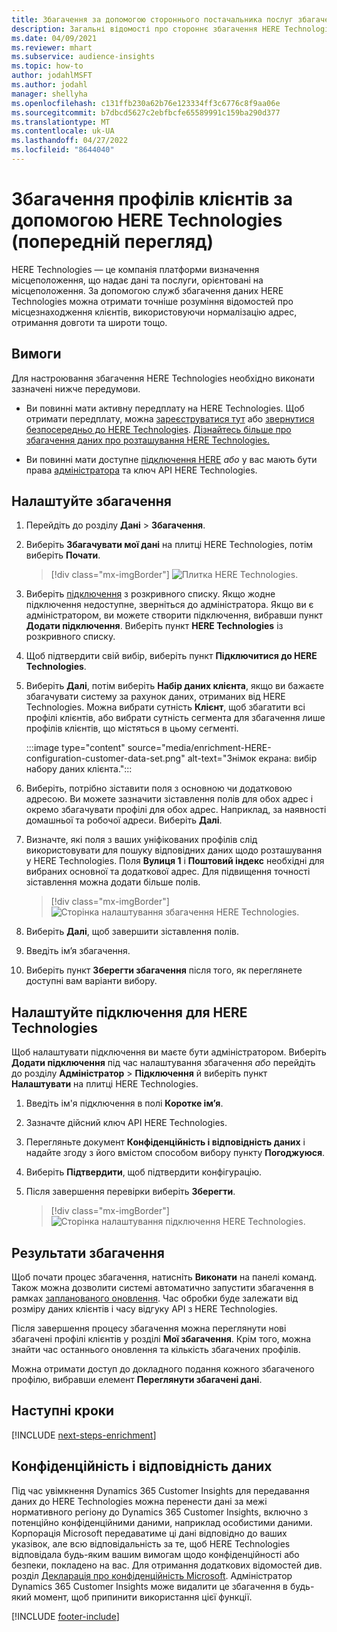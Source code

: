 ```yaml
---
title: Збагачення за допомогою стороннього постачальника послуг збагачення HERE Technologies
description: Загальні відомості про стороннє збагачення HERE Technologies.
ms.date: 04/09/2021
ms.reviewer: mhart
ms.subservice: audience-insights
ms.topic: how-to
author: jodahlMSFT
ms.author: jodahl
manager: shellyha
ms.openlocfilehash: c131ffb230a62b76e123334ff3c6776c8f9aa06e
ms.sourcegitcommit: b7dbcd5627c2ebfbcfe65589991c159ba290d377
ms.translationtype: MT
ms.contentlocale: uk-UA
ms.lasthandoff: 04/27/2022
ms.locfileid: "8644040"
---
```

# <a name="enrichment-of-customer-profiles-with-here-technologies-preview"></a>Збагачення профілів клієнтів за допомогою HERE Technologies (попередній перегляд)

HERE Technologies — це компанія платформи визначення місцеположення, що надає дані та послуги, орієнтовані на місцеположення. За допомогою служб збагачення даних HERE Technologies можна отримати точніше розуміння відомостей про місцезнаходження клієнтів, використовуючи нормалізацію адрес, отримання довготи та широти тощо.

## <a name="prerequisites"></a>Вимоги

Для настроювання збагачення HERE Technologies необхідно виконати зазначені нижче передумови.

- Ви повинні мати активну передплату на HERE Technologies. Щоб отримати передплату, можна [зареєструватися тут](https://developer.here.com/sign-up?utm_medium=referral&utm_source=Microsoft-Dynamics-CI&create=Freemium-Basic) або [звернутися безпосередньо до HERE Technologies](https://developer.here.com/help?utm_medium=referral&utm_source=Microsoft-Dynamics-CI#how-can-we-help-you). [Дізнайтесь більше про збагачення даних про розташування HERE Technologies.](https://developer.here.com/location-enrichment?cid=Dev-MicrosoftDynamics-DB-0-Dev-&utm_source=MicrosoftDynamics&utm_medium=referral&utm_campaign=Online_Dev_ReferralMicrosoft)

- Ви повинні мати доступне [підключення HERE](connections.md) *або* у вас мають бути права [адміністратора](permissions.md#admin) та ключ API HERE Technologies.

## <a name="configure-the-enrichment"></a>Налаштуйте збагачення

1. Перейдіть до розділу **Дані** > **Збагачення**. 

1. Виберіть **Збагачувати мої дані** на плитці HERE Technologies, потім виберіть **Почати**.

   > [!div class="mx-imgBorder"]
   > ![Плитка HERE Technologies.](media/HERE-tile.png "Плитка HERE Technologies")

1. Виберіть [підключення](connections.md) з розкривного списку. Якщо жодне підключення недоступне, зверніться до адміністратора. Якщо ви є адміністратором, ви можете створити підключення, вибравши пункт **Додати підключення**. Виберіть пункт **HERE Technologies** із розкривного списку. 

1. Щоб підтвердити свій вибір, виберіть пункт **Підключитися до HERE Technologies**.

1.  Виберіть **Далі**, потім виберіть **Набір даних клієнта**, якщо ви бажаєте збагачувати систему за рахунок даних, отриманих від HERE Technologies. Можна вибрати сутність **Клієнт**, щоб збагатити всі профілі клієнтів, або вибрати сутність сегмента для збагачення лише профілів клієнтів, що містяться в цьому сегменті.

    :::image type="content" source="media/enrichment-HERE-configuration-customer-data-set.png" alt-text="Знімок екрана: вибір набору даних клієнта.":::

1. Виберіть, потрібно зіставити поля з основною чи додатковою адресою. Ви можете зазначити зіставлення полів для обох адрес і окремо збагачувати профілі для обох адрес. Наприклад, за наявності домашньої та робочої адреси. Виберіть **Далі**.

1. Визначте, які поля з ваших уніфікованих профілів слід використовувати для пошуку відповідних даних щодо розташування у HERE Technologies. Поля **Вулиця 1** і **Поштовий індекс** необхідні для вибраних основної та додаткової адрес. Для підвищення точності зіставлення можна додати більше полів.

   > [!div class="mx-imgBorder"]
   > ![Сторінка налаштування збагачення HERE Technologies.](media/enrichment-HERE-configuration.png "Сторінка налаштування збагачення HERE Technologies")

1. Виберіть **Далі**, щоб завершити зіставлення полів.

1. Введіть ім’я збагачення. 

1. Виберіть пункт **Зберегти збагачення** після того, як переглянете доступні вам варіанти вибору.

## <a name="configure-the-connection-for-here-technologies"></a>Налаштуйте підключення для HERE Technologies 

Щоб налаштувати підключення ви маєте бути адміністратором. Виберіть **Додати підключення** під час налаштування збагачення *або* перейдіть до розділу **Адміністратор** > **Підключення** й виберіть пункт **Налаштувати** на плитці HERE Technologies.

1. Введіть ім'я підключення в полі **Коротке ім’я**.

1. Зазначте дійсний ключ API HERE Technologies.

1. Перегляньте документ **Конфіденційність і відповідність даних** і надайте згоду з його вмістом способом вибору пункту **Погоджуюся**.

1. Виберіть **Підтвердити**, щоб підтвердити конфігурацію.

1. Після завершення перевірки виберіть **Зберегти**.

   > [!div class="mx-imgBorder"]
   > ![Сторінка налаштування підключення HERE Technologies.](media/enrichment-HERE-connection.png "Сторінка налаштування підключення HERE Technologies")

## <a name="enrichment-results"></a>Результати збагачення

Щоб почати процес збагачення, натисніть **Виконати** на панелі команд. Також можна дозволити системі автоматично запустити збагачення в рамках [запланованого оновлення](system.md#schedule-tab). Час обробки буде залежати від розміру даних клієнтів і часу відгуку API з HERE Technologies.

Після завершення процесу збагачення можна переглянути нові збагачені профілі клієнтів у розділі **Мої збагачення**. Крім того, можна знайти час останнього оновлення та кількість збагачених профілів.

Можна отримати доступ до докладного подання кожного збагаченого профілю, вибравши елемент **Переглянути збагачені дані**.

## <a name="next-steps"></a>Наступні кроки

[!INCLUDE [next-steps-enrichment](includes/next-steps-enrichment.md)]

## <a name="data-privacy-and-compliance"></a>Конфіденційність і відповідність даних

Під час увімкнення Dynamics 365 Customer Insights для передавання даних до HERE Technologies можна перенести дані за межі нормативного регіону до Dynamics 365 Customer Insights, включно з потенційно конфіденційними даними, наприклад особистими даними. Корпорація Microsoft передаватиме ці дані відповідно до ваших указівок, але всю відповідальність за те, щоб HERE Technologies відповідала будь-яким вашим вимогам щодо конфіденційності або безпеки, покладено на вас. Для отримання додаткових відомостей див. розділ [Декларація про конфіденційність Microsoft](https://go.microsoft.com/fwlink/?linkid=396732).
Адміністратор Dynamics 365 Customer Insights може видалити це збагачення в будь-який момент, щоб припинити використання цієї функції.


[!INCLUDE [footer-include](includes/footer-banner.md)]
